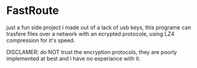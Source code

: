 # FastRoute
just a fun side project i made out of a lack of usb keys, this programe can trasfere files over a network with an ecrypted protocole, using LZ4 compression for it's speed.

DISCLAMER: do NOT trust the encryption protocols, they are poorly implemented at best and i have no experiance with it.
